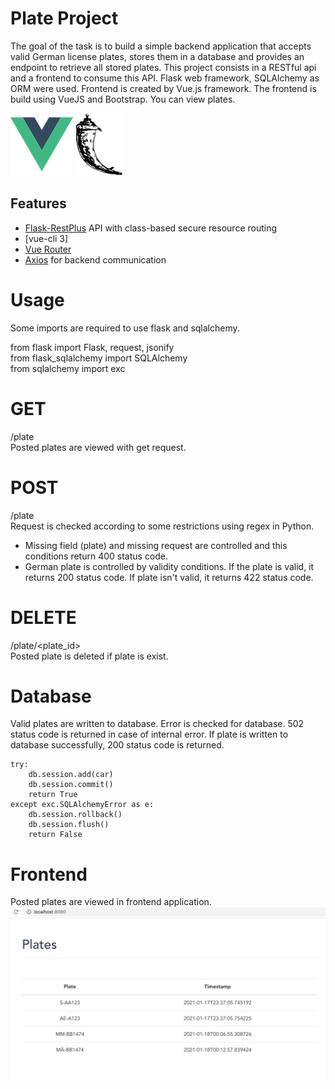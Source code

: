 # Plate Project
The goal of the task is to build a simple backend application that accepts valid German license plates, stores them in a database and provides an endpoint to retrieve all stored plates. This project consists in a RESTful api and a frontend to consume this API. Flask web framework, SQLAlchemy as ORM were used. Frontend is created by Vue.js framework. The frontend is build using VueJS and Bootstrap. You can view plates.

![Vue Logo](/docs/vue-logo.png "Vue Logo") ![Flask Logo](/docs/flask-logo.png "Flask Logo")

## Features
* [Flask-RestPlus](http://flask-restplus.readthedocs.io) API with class-based secure resource routing
* [vue-cli 3]
* [Vue Router](https://router.vuejs.org/)
* [Axios](https://github.com/axios/axios/) for backend communication

# Usage
Some imports are required to use flask and sqlalchemy.

from flask import Flask, request, jsonify<br />
from flask_sqlalchemy import SQLAlchemy<br />
from sqlalchemy import exc<br />

# GET
/plate <br />
Posted plates are viewed with get request.

# POST
/plate <br />
Request is checked according to some restrictions using regex in Python.
* Missing field (plate) and missing request are controlled and this conditions return 400 status code.
* German plate is controlled by validity conditions. If the plate is valid, it returns 200 status code. If plate isn't valid, it returns 422 status code.

# DELETE
/plate/<plate_id> <br />
Posted plate is deleted if plate is exist. 

# Database
Valid plates are written to database. Error is checked for database. 502 status code is returned in case of internal error. If plate is written to database successfully, 200 status code is returned.

    try:
        db.session.add(car)
        db.session.commit()
        return True
    except exc.SQLAlchemyError as e:
        db.session.rollback()
        db.session.flush()
        return False
        
 # Frontend
 Posted plates are viewed in frontend application.
 ![Frontend Logo](/docs/frontend.png "Frontend")








